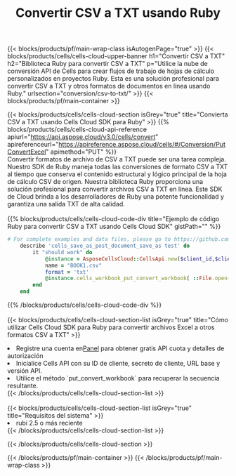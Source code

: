 ﻿---
title:  Convertir CSV a TXT usando Ruby
description:  Utilizar el SDK de Cloud Aspose.Cells para Ruby para convertir un archivo de formato CSV a un archivo de formato TXT.
---
{{< blocks/products/pf/main-wrap-class isAutogenPage="true" >}}
{{< blocks/products/cells/cells-cloud-upper-banner h1="Convertir CSV a TXT" h2="Biblioteca Ruby para convertir CSV a TXT" p="Utilice la nube de conversión API de Cells para crear flujos de trabajo de hojas de cálculo personalizados en proyectos Ruby. Esta es una solución profesional para convertir CSV a TXT y otros formatos de documentos en línea usando Ruby." urlsection="conversion/csv-to-txt/" >}}
{{< blocks/products/pf/main-container >}}

{{< blocks/products/cells/cells-cloud-section isGrey="true" title="Convierta CSV a TXT usando Cells Cloud SDK para Ruby" >}}
{{% blocks/products/cells/cells-cloud-api-reference apiurl="https://api.aspose.cloud/v3.0/cells/convert" apireferenceurl="https://apireference.aspose.cloud/cells/#/Conversion/PutConvertExcel" apimethod="PUT" %}}
<br/>
Convertir formatos de archivo de CSV a TXT puede ser una tarea compleja. Nuestro SDK de Ruby maneja todas las conversiones de formato CSV a TXT al tiempo que conserva el contenido estructural y lógico principal de la hoja de cálculo CSV de origen. Nuestra biblioteca Ruby proporciona una solución profesional para convertir archivos CSV a TXT en línea. Este SDK de Cloud brinda a los desarrolladores de Ruby una potente funcionalidad y garantiza una salida TXT de alta calidad.
<br/>
<br/>
{{% blocks/products/cells/cells-cloud-code-div title="Ejemplo de código Ruby para convertir CSV a TXT usando Cells Cloud SDK" gistPath="" %}}
 
```ruby
# For complete examples and data files, please go to https://github.com/aspose-cells-cloud/aspose-cells-cloud-ruby/
    describe 'cells_save_as_post_document_save_as test' do
        it "should work" do
            @instance = AsposeCellsCloud::CellsApi.new($client_id,$client_secret,"v3.0","https://api.aspose.cloud/")
            name = "BOOK1.csv"
            format = 'txt'
            @instance.cells_workbook_put_convert_workbook( ::File.open(File.expand_path("data/"+name),"r")  {|io| io.read(io.size) },{:format=>format})     
        end
    end
```
 
{{% /blocks/products/cells/cells-cloud-code-div %}}
<br/>
<br/>
{{< blocks/products/cells/cells-cloud-section-list isGrey="true" title="Cómo utilizar Cells Cloud SDK para Ruby para convertir archivos Excel a otros formatos CSV a TXT" >}}
<li> Registre una cuenta en<a href="https://dashboard.aspose.cloud/">Panel</a> para obtener gratis API cuota y detalles de autorización</li>
<li>Inicialice Cells API con su ID de cliente, secreto de cliente, URL base y versión API.</li>
<li>Utilice el método `put_convert_workbook` para recuperar la secuencia resultante.</li>
{{< /blocks/products/cells/cells-cloud-section-list >}}
<br/>
<br/>
{{< blocks/products/cells/cells-cloud-section-list isGrey="true" title="Requisitos del sistema" >}}
<li>rubí 2.5 o más reciente</li>
{{< /blocks/products/cells/cells-cloud-section-list >}}

{{< /blocks/products/cells/cells-cloud-section >}}

{{< /blocks/products/pf/main-container >}}
{{< /blocks/products/pf/main-wrap-class >}}
